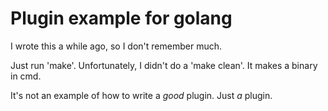 # Plugin example for golang
I wrote this a while ago, so I don't remember much.

Just run 'make'. Unfortunately, I didn't do a 'make clean'. It makes a binary in cmd.

It's not an example of how to write a *good* plugin. Just *a* plugin.
